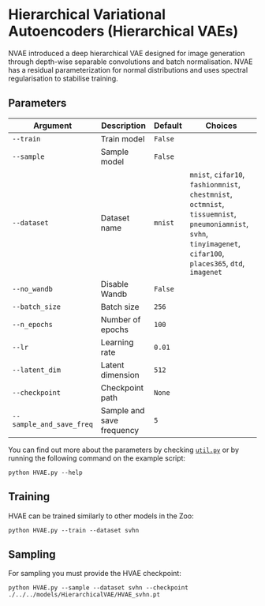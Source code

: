 # Hierarchical Variational Autoencoders (Hierarchical VAEs)

NVAE introduced a deep hierarchical VAE designed for image generation through depth-wise separable convolutions and batch normalisation. NVAE has a residual parameterization for normal distributions and uses spectral regularisation to stabilise training.

## Parameters

| Argument                 | Description                             | Default         | Choices                                                                                  |
|--------------------------|-----------------------------------------|-----------------|------------------------------------------------------------------------------------------|
| `--train`                | Train model                             | `False`         |                                                                                          |
| `--sample`               | Sample model                            | `False`         |                                                                                          |
| `--dataset`               | Dataset name                                       | `mnist`  | `mnist`, `cifar10`, `fashionmnist`, `chestmnist`, `octmnist`, `tissuemnist`, `pneumoniamnist`, `svhn`, `tinyimagenet`, `cifar100`, `places365`, `dtd`, `imagenet`            |
| `--no_wandb`              | Disable Wandb                                      | `False`  |                                                                                                                                                                              |
| `--batch_size`           | Batch size                              | `256`           |                                                                                          |
| `--n_epochs`             | Number of epochs                        | `100`           |                                                                                          |
| `--lr`                   | Learning rate                           | `0.01`          |                                                                                          |
| `--latent_dim`           | Latent dimension                        | `512`           |                                                                                          |
| `--checkpoint`           | Checkpoint path                         | `None`          |                                                                                          |
| `--sample_and_save_freq` | Sample and save frequency               | `5`             |                                                                                          |

You can find out more about the parameters by checking [`util.py`](./../src/generativezoo/utils/util.py) or by running the following command on the example script:

    python HVAE.py --help

## Training

HVAE can be trained similarly to other models in the Zoo:

    python HVAE.py --train --dataset svhn

## Sampling

For sampling you must provide the HVAE checkpoint:

    python HVAE.py --sample --dataset svhn --checkpoint ./../../models/HierarchicalVAE/HVAE_svhn.pt